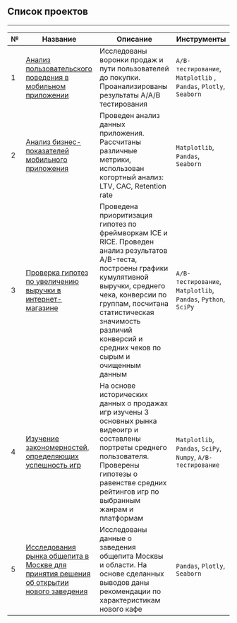 ## Список проектов
___

| №  | Название | Описание |  Инструменты
| ------------- | ------------- | ------------- | ------------- | 
| 1  | [Анализ пользовательского поведения в мобильном приложении](https://github.com/chursinio/projects/tree/main/aab_test_events)  | Исследованы воронки продаж и пути пользователей до покупки. Проанализированы результаты А/А/В тестирования  |  `A/B-тестирование`, `Matplotlib` , `Pandas`, `Plotly`, `Seaborn` |
| 2  | [Анализ бизнес-показателей мобильного приложения](https://github.com/chursinio/projects/tree/main/marketing_research) | Проведен анализ данных приложения. Рассчитаны различные метрики, использован когортный анализ: LTV, CAC, Retention rate |  `Matplotlib`, `Pandas`, `Seaborn`|
| 3  | [Проверка гипотез по увеличению выручки в интернет-магазине](https://github.com/chursinio/projects/tree/main/ab_test_app)  | Проведена приоритизация гипотез по фреймворкам ICE и RICE. Проведен анализ результатов A/B-теста, построены графики кумулятивной выручки, среднего чека, конверсии по группам, посчитана статистическая значимость различий конверсий и средних чеков по сырым и очищенным данным | `A/B-тестирование`, `Matplotlib`, `Pandas`, `Python`, `SciPy`
| 4  | [Изучение закономерностей, определяющих успешность игр](https://github.com/chursinio/projects/tree/main/games_analysis)   | На основе исторических данных о продажах игр изучены 3 основных рынка видеоигр и составлены портреты среднего пользователя. Проверены гипотезы о равенстве средних рейтингов игр по выбранным жанрам и платформам | `Matplotlib`, `Pandas`, `SciPy`, `Numpy`, `A/B-тестирование`  
| 5  | [Исследования рынка общепита в Москве для принятия решения об открытии нового заведения](https://github.com/chursinio/projects/tree/main/moscow_food)  |  Исследованы данные о заведения общепита Москвы и области. На основе сделанных выводов даны рекомендации по характеристикам нового кафе | `Pandas`, `Plotly`, `Seaborn`
 
